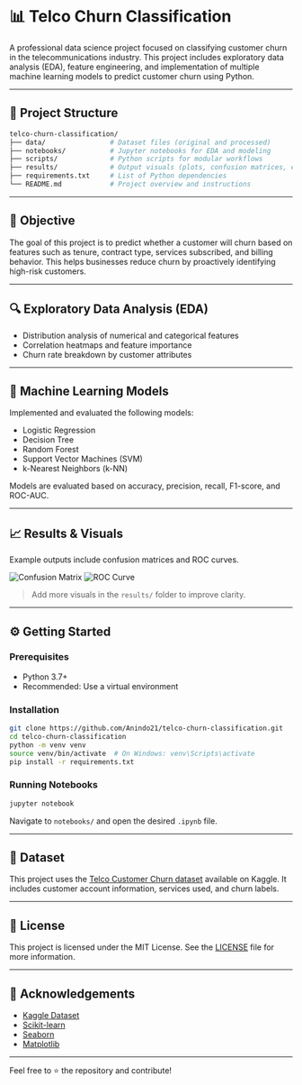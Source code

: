 # 📊 Telco Churn Classification

A professional data science project focused on classifying customer churn in the telecommunications industry. This project includes exploratory data analysis (EDA), feature engineering, and implementation of multiple machine learning models to predict customer churn using Python.

---

## 📁 Project Structure

```bash
telco-churn-classification/
├── data/                # Dataset files (original and processed)
├── notebooks/           # Jupyter notebooks for EDA and modeling
├── scripts/             # Python scripts for modular workflows
├── results/             # Output visuals (plots, confusion matrices, etc.)
├── requirements.txt     # List of Python dependencies
└── README.md            # Project overview and instructions
```

---

## 🧠 Objective
The goal of this project is to predict whether a customer will churn based on features such as tenure, contract type, services subscribed, and billing behavior. This helps businesses reduce churn by proactively identifying high-risk customers.

---

## 🔍 Exploratory Data Analysis (EDA)
- Distribution analysis of numerical and categorical features
- Correlation heatmaps and feature importance
- Churn rate breakdown by customer attributes

---

## 🤖 Machine Learning Models
Implemented and evaluated the following models:
- Logistic Regression
- Decision Tree
- Random Forest
- Support Vector Machines (SVM)
- k-Nearest Neighbors (k-NN)

Models are evaluated based on accuracy, precision, recall, F1-score, and ROC-AUC.

---

## 📈 Results & Visuals
Example outputs include confusion matrices and ROC curves.

![Confusion Matrix](results/confusion_matrix.png)
![ROC Curve](results/Roc_Curve.png)

> Add more visuals in the `results/` folder to improve clarity.

---

## ⚙️ Getting Started

### Prerequisites
- Python 3.7+
- Recommended: Use a virtual environment

### Installation
```bash
git clone https://github.com/Anindo21/telco-churn-classification.git
cd telco-churn-classification
python -m venv venv
source venv/bin/activate  # On Windows: venv\Scripts\activate
pip install -r requirements.txt
```

### Running Notebooks
```bash
jupyter notebook
```
Navigate to `notebooks/` and open the desired `.ipynb` file.

---

## 🧪 Dataset
This project uses the [Telco Customer Churn dataset](https://www.kaggle.com/blastchar/telco-customer-churn) available on Kaggle. It includes customer account information, services used, and churn labels.

---

## 📄 License
This project is licensed under the MIT License. See the [LICENSE](LICENSE) file for more information.

---

## 🙌 Acknowledgements
- [Kaggle Dataset](https://www.kaggle.com/blastchar/telco-customer-churn)
- [Scikit-learn](https://scikit-learn.org/)
- [Seaborn](https://seaborn.pydata.org/)
- [Matplotlib](https://matplotlib.org/)

---

Feel free to ⭐ the repository and contribute!
